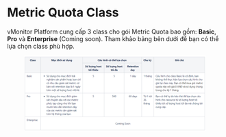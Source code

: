 # Metric Quota Class

vMonitor Platform cung cấp 3 class cho gói Metric Quota bao gồm: **Basic**, **Pro** và **Enterprise** (Coming soon). Tham khảo bảng bên dưới để bạn có thể lựa chọn class phù hợp.

<figure><img src="../../../.gitbook/assets/image (26).png" alt=""><figcaption></figcaption></figure>
